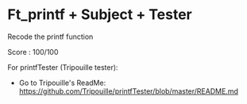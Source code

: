 # Ft_printf + Subject + Tester
Recode the printf function

Score : 100/100

For printfTester (Tripouille tester): 
- Go to Tripouille's ReadMe: https://github.com/Tripouille/printfTester/blob/master/README.md
